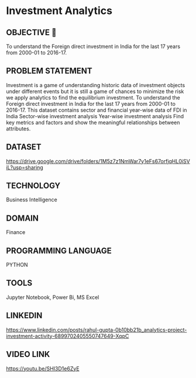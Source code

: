 # Investment Analytics
## OBJECTIVE 🎯
To understand the Foreign direct investment in India for the last 17 years from 2000-01
to 2016-17.
## PROBLEM STATEMENT
Investment is a game of understanding historic data of investment objects under
different events but it is still a game of chances to minimize the risk we apply analytics
to find the equilibrium investment.
To understand the Foreign direct investment in India for the last 17 years from 2000-01
to 2016-17. This dataset contains sector and financial year-wise data of FDI in India
Sector-wise investment analysis
Year-wise investment analysis
Find key metrics and factors and show the meaningful relationships between attributes.
## DATASET 
https://drive.google.com/drive/folders/1M5z7z1NmWar7y1eFs67orfjqHL0iSViL?usp=sharing
## TECHNOLOGY
Business Intelligence
## DOMAIN
Finance
## PROGRAMMING LANGUAGE
PYTHON
## TOOLS
Jupyter Notebook, Power Bi, MS Excel
## LINKEDIN 
https://www.linkedin.com/posts/rahul-gupta-0b10bb21b_analytics-project-investment-activity-6899702405550747649-XqpC
## VIDEO LINK
https://youtu.be/SHI3D1e6ZyE

